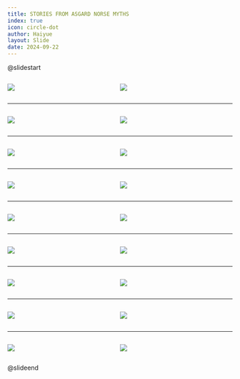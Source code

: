 ```yaml
---
title: STORIES FROM ASGARD NORSE MYTHS
index: true
icon: circle-dot
author: Haiyue
layout: Slide
date: 2024-09-22
---
```

 
@slidestart

<div style="display:flex">
<div style="flex:1">

![](https://raw.githubusercontent.com/yclord/reading/refs/heads/master/english/Level-V/STORIES%20FROM%20ASGARD%20NORSE%20MYTHS/001.webp)
</div>
<div style="flex:1">

![](https://raw.githubusercontent.com/yclord/reading/refs/heads/master/english/Level-V/STORIES%20FROM%20ASGARD%20NORSE%20MYTHS/002.webp)
</div>
</div>

---

<div style="display:flex">
<div style="flex:1">

![](https://raw.githubusercontent.com/yclord/reading/refs/heads/master/english/Level-V/STORIES%20FROM%20ASGARD%20NORSE%20MYTHS/003.webp)
</div>
<div style="flex:1">

![](https://raw.githubusercontent.com/yclord/reading/refs/heads/master/english/Level-V/STORIES%20FROM%20ASGARD%20NORSE%20MYTHS/004.webp)
</div>
</div>

---

<div style="display:flex">
<div style="flex:1">

![](https://raw.githubusercontent.com/yclord/reading/refs/heads/master/english/Level-V/STORIES%20FROM%20ASGARD%20NORSE%20MYTHS/005.webp)
</div>
<div style="flex:1">

![](https://raw.githubusercontent.com/yclord/reading/refs/heads/master/english/Level-V/STORIES%20FROM%20ASGARD%20NORSE%20MYTHS/006.webp)
</div>
</div>

---

<div style="display:flex">
<div style="flex:1">

![](https://raw.githubusercontent.com/yclord/reading/refs/heads/master/english/Level-V/STORIES%20FROM%20ASGARD%20NORSE%20MYTHS/007.webp)
</div>
<div style="flex:1">

![](https://raw.githubusercontent.com/yclord/reading/refs/heads/master/english/Level-V/STORIES%20FROM%20ASGARD%20NORSE%20MYTHS/008.webp)
</div>
</div>

---

<div style="display:flex">
<div style="flex:1">

![](https://raw.githubusercontent.com/yclord/reading/refs/heads/master/english/Level-V/STORIES%20FROM%20ASGARD%20NORSE%20MYTHS/009.webp)
</div>
<div style="flex:1">

![](https://raw.githubusercontent.com/yclord/reading/refs/heads/master/english/Level-V/STORIES%20FROM%20ASGARD%20NORSE%20MYTHS/010.webp)
</div>
</div>

---

<div style="display:flex">
<div style="flex:1">

![](https://raw.githubusercontent.com/yclord/reading/refs/heads/master/english/Level-V/STORIES%20FROM%20ASGARD%20NORSE%20MYTHS/011.webp)
</div>
<div style="flex:1">

![](https://raw.githubusercontent.com/yclord/reading/refs/heads/master/english/Level-V/STORIES%20FROM%20ASGARD%20NORSE%20MYTHS/012.webp)
</div>
</div>

---

<div style="display:flex">
<div style="flex:1">

![](https://raw.githubusercontent.com/yclord/reading/refs/heads/master/english/Level-V/STORIES%20FROM%20ASGARD%20NORSE%20MYTHS/013.webp)
</div>
<div style="flex:1">

![](https://raw.githubusercontent.com/yclord/reading/refs/heads/master/english/Level-V/STORIES%20FROM%20ASGARD%20NORSE%20MYTHS/014.webp)
</div>
</div>

---

<div style="display:flex">
<div style="flex:1">

![](https://raw.githubusercontent.com/yclord/reading/refs/heads/master/english/Level-V/STORIES%20FROM%20ASGARD%20NORSE%20MYTHS/015.webp)
</div>
<div style="flex:1">

![](https://raw.githubusercontent.com/yclord/reading/refs/heads/master/english/Level-V/STORIES%20FROM%20ASGARD%20NORSE%20MYTHS/016.webp)
</div>
</div>

---

<div style="display:flex">
<div style="flex:1">

![](https://raw.githubusercontent.com/yclord/reading/refs/heads/master/english/Level-V/STORIES%20FROM%20ASGARD%20NORSE%20MYTHS/017.webp)
</div>
<div style="flex:1">

![](https://raw.githubusercontent.com/yclord/reading/refs/heads/master/english/Level-V/STORIES%20FROM%20ASGARD%20NORSE%20MYTHS/018.webp)
</div>
</div>

@slideend